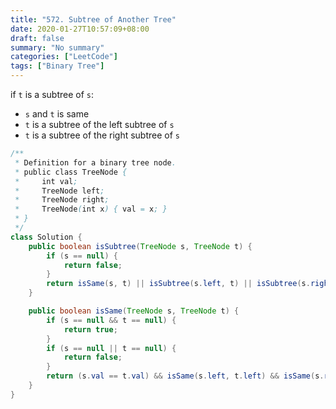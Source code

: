 ```yaml
---
title: "572. Subtree of Another Tree"
date: 2020-01-27T10:57:09+08:00
draft: false
summary: "No summary"
categories: ["LeetCode"]
tags: ["Binary Tree"]
---
```


if `t` is a subtree of `s`:

* `s` and `t` is same
* `t` is a subtree of the left subtree of `s`
* `t` is a subtree of the right subtree of `s`

```java
/**
 * Definition for a binary tree node.
 * public class TreeNode {
 *     int val;
 *     TreeNode left;
 *     TreeNode right;
 *     TreeNode(int x) { val = x; }
 * }
 */
class Solution {
    public boolean isSubtree(TreeNode s, TreeNode t) {
        if (s == null) {
            return false;
        }
        return isSame(s, t) || isSubtree(s.left, t) || isSubtree(s.right, t);
    }

    public boolean isSame(TreeNode s, TreeNode t) {
        if (s == null && t == null) {
            return true;
        }
        if (s == null || t == null) {
            return false;
        }
        return (s.val == t.val) && isSame(s.left, t.left) && isSame(s.right, t.right);
    }
}
```

